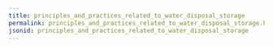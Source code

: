 ```yaml
---
title: principles_and_practices_related_to_water_disposal_storage
permalink: principles_and_practices_related_to_water_disposal_storage.html
jsonid: principles_and_practices_related_to_water_disposal_storage
---
```

